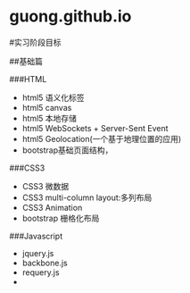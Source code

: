 # guong.github.io

#实习阶段目标

##基础篇

###HTML

- html5 语义化标签
- html5 canvas
- html5 本地存储
- html5 WebSockets + Server-Sent Event
- html5 Geolocation(一个基于地理位置的应用)
- bootstrap基础页面结构，

###CSS3

- CSS3 微数据
- CSS3 multi-column layout:多列布局
- CSS3 Animation
- bootstrap 栅格化布局

###Javascript

- jquery.js
- backbone.js
- requery.js
- 

